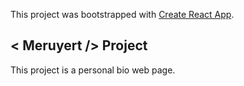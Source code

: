 This project was bootstrapped with [Create React App](https://github.com/facebook/create-react-app).

## \< Meruyert \/\> Project

This project is a personal bio web page.